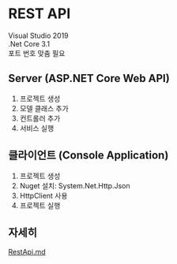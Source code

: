 # REST API

Visual Studio 2019</br>
.Net Core 3.1</br>
포트 번호 맞춤 필요

## Server (ASP.NET Core Web API)

1. 프로젝트 생성
2. 모델 클래스 추가
3. 컨트롤러 추가
4. 서비스 실행

## 클라이언트 (Console Application)

1. 프로젝트 생성
2. Nuget 설치: System.Net.Http.Json
3. HttpClient 사용
4. 프로젝트 실행

## 자세히
[RestApi.md](RestApi.md)
